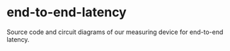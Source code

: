 # end-to-end-latency
Source code and circuit diagrams of our measuring device for end-to-end latency.

